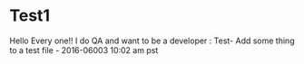 # Test1
Hello Every one!!
I do QA and want to be a developer :
Test- Add some thing to a test file - 2016-06003 10:02 am pst
